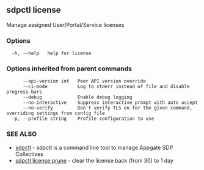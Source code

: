 ## sdpctl license

Manage assigned User/Portal/Service licenses

### Options

```
  -h, --help   help for license
```

### Options inherited from parent commands

```
      --api-version int   Peer API version override
      --ci-mode           Log to stderr instead of file and disable progress-bars
      --debug             Enable debug logging
      --no-interactive    Suppress interactive prompt with auto accept
      --no-verify         Don't verify TLS on for the given command, overriding settings from config file
  -p, --profile string    Profile configuration to use
```

### SEE ALSO

* [sdpctl](sdpctl.md)	 - sdpctl is a command line tool to manage Appgate SDP Collectives
* [sdpctl license prune](sdpctl_license_prune.md)	 - clear the license back (from 30) to 1 day

